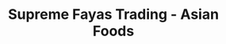 ---
title: "Supreme Fayas Trading - Asian Foods"
url: /heilbronn/supreme-fayas-trading-asian-foods/
shop: Supermarkt
---